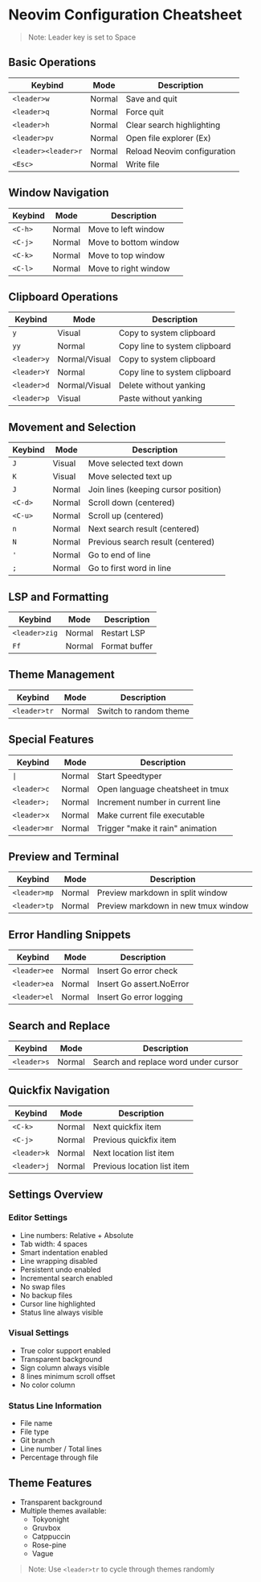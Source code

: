 # Neovim Configuration Cheatsheet

> Note: Leader key is set to Space

## Basic Operations

| Keybind             | Mode   | Description                 |
| ------------------- | ------ | --------------------------- |
| `<leader>w`         | Normal | Save and quit               |
| `<leader>q`         | Normal | Force quit                  |
| `<leader>h`         | Normal | Clear search highlighting   |
| `<leader>pv`        | Normal | Open file explorer (Ex)     |
| `<leader><leader>r` | Normal | Reload Neovim configuration |
| `<Esc>`             | Normal | Write file                  |

## Window Navigation

| Keybind | Mode   | Description           |
| ------- | ------ | --------------------- |
| `<C-h>` | Normal | Move to left window   |
| `<C-j>` | Normal | Move to bottom window |
| `<C-k>` | Normal | Move to top window    |
| `<C-l>` | Normal | Move to right window  |

## Clipboard Operations

| Keybind     | Mode          | Description                   |
| ----------- | ------------- | ----------------------------- |
| `y`         | Visual        | Copy to system clipboard      |
| `yy`        | Normal        | Copy line to system clipboard |
| `<leader>y` | Normal/Visual | Copy to system clipboard      |
| `<leader>Y` | Normal        | Copy line to system clipboard |
| `<leader>d` | Normal/Visual | Delete without yanking        |
| `<leader>p` | Visual        | Paste without yanking         |

## Movement and Selection

| Keybind | Mode   | Description                          |
| ------- | ------ | ------------------------------------ |
| `J`     | Visual | Move selected text down              |
| `K`     | Visual | Move selected text up                |
| `J`     | Normal | Join lines (keeping cursor position) |
| `<C-d>` | Normal | Scroll down (centered)               |
| `<C-u>` | Normal | Scroll up (centered)                 |
| `n`     | Normal | Next search result (centered)        |
| `N`     | Normal | Previous search result (centered)    |
| `'`     | Normal | Go to end of line                    |
| `;`     | Normal | Go to first word in line             |

## LSP and Formatting

| Keybind       | Mode   | Description   |
| ------------- | ------ | ------------- |
| `<leader>zig` | Normal | Restart LSP   |
| `Ff`          | Normal | Format buffer |

## Theme Management

| Keybind      | Mode   | Description            |
| ------------ | ------ | ---------------------- |
| `<leader>tr` | Normal | Switch to random theme |

## Special Features

| Keybind      | Mode   | Description                      |
| ------------ | ------ | -------------------------------- |
| `\|`         | Normal | Start Speedtyper                 |
| `<leader>c`  | Normal | Open language cheatsheet in tmux |
| `<leader>;`  | Normal | Increment number in current line |
| `<leader>x`  | Normal | Make current file executable     |
| `<leader>mr` | Normal | Trigger "make it rain" animation |

## Preview and Terminal

| Keybind      | Mode   | Description                         |
| ------------ | ------ | ----------------------------------- |
| `<leader>mp` | Normal | Preview markdown in split window    |
| `<leader>tp` | Normal | Preview markdown in new tmux window |

## Error Handling Snippets

| Keybind      | Mode   | Description              |
| ------------ | ------ | ------------------------ |
| `<leader>ee` | Normal | Insert Go error check    |
| `<leader>ea` | Normal | Insert Go assert.NoError |
| `<leader>el` | Normal | Insert Go error logging  |

## Search and Replace

| Keybind     | Mode   | Description                          |
| ----------- | ------ | ------------------------------------ |
| `<leader>s` | Normal | Search and replace word under cursor |

## Quickfix Navigation

| Keybind     | Mode   | Description                 |
| ----------- | ------ | --------------------------- |
| `<C-k>`     | Normal | Next quickfix item          |
| `<C-j>`     | Normal | Previous quickfix item      |
| `<leader>k` | Normal | Next location list item     |
| `<leader>j` | Normal | Previous location list item |

## Settings Overview

### Editor Settings

- Line numbers: Relative + Absolute
- Tab width: 4 spaces
- Smart indentation enabled
- Line wrapping disabled
- Persistent undo enabled
- Incremental search enabled
- No swap files
- No backup files
- Cursor line highlighted
- Status line always visible

### Visual Settings

- True color support enabled
- Transparent background
- Sign column always visible
- 8 lines minimum scroll offset
- No color column

### Status Line Information

- File name
- File type
- Git branch
- Line number / Total lines
- Percentage through file

## Theme Features

- Transparent background
- Multiple themes available:
  - Tokyonight
  - Gruvbox
  - Catppuccin
  - Rose-pine
  - Vague

> Note: Use `<leader>tr` to cycle through themes randomly
